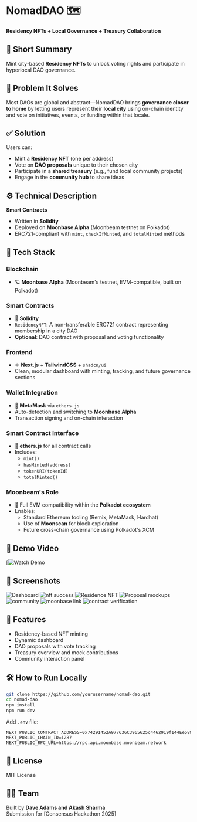 # NomadDAO 🗺️

**Residency NFTs + Local Governance + Treasury Collaboration**

## 🧠 Short Summary
Mint city-based **Residency NFTs** to unlock voting rights and participate in hyperlocal DAO governance.

## 🧩 Problem It Solves
Most DAOs are global and abstract—NomadDAO brings **governance closer to home** by letting users represent their **local city** using on-chain identity and vote on initiatives, events, or funding within that locale.

## ✅ Solution
Users can:
- Mint a **Residency NFT** (one per address)
- Vote on **DAO proposals** unique to their chosen city
- Participate in a **shared treasury** (e.g., fund local community projects)
- Engage in the **community hub** to share ideas

## ⚙️ Technical Description

**Smart Contracts**
- Written in **Solidity**
- Deployed on **Moonbase Alpha** (Moonbeam testnet on Polkadot)
- ERC721-compliant with `mint`, `checkIfMinted`, and `totalMinted` methods

## 🔧 Tech Stack

### **Blockchain**
- 🪐 **Moonbase Alpha** (Moonbeam's testnet, EVM-compatible, built on Polkadot)

### **Smart Contracts**
- 🧾 **Solidity**
- `ResidencyNFT`: A non-transferable ERC721 contract representing membership in a city DAO
- **Optional**: DAO contract with proposal and voting functionality

### **Frontend**
- ⚛️ **Next.js** + **TailwindCSS** + `shadcn/ui`
- Clean, modular dashboard with minting, tracking, and future governance sections

### **Wallet Integration**
- 🔐 **MetaMask** via `ethers.js`
- Auto-detection and switching to **Moonbase Alpha**
- Transaction signing and on-chain interaction

### **Smart Contract Interface**
- 🔧 **ethers.js** for all contract calls
- Includes:
  - `mint()`
  - `hasMinted(address)`
  - `tokenURI(tokenId)`
  - `totalMinted()`

### **Moonbeam's Role**
- 🌉 Full EVM compatibility within the **Polkadot ecosystem**
- Enables:
  - Standard Ethereum tooling (Remix, MetaMask, Hardhat)
  - Use of **Moonscan** for block exploration
  - Future cross-chain governance using Polkadot's XCM

## 🧪 Demo Video
[![Watch Demo]()

## 📸 Screenshots
![Dashboard](https://github.com/user-attachments/assets/d0d77e44-211d-400a-8d4f-d3dc6e396fb1)
![nft success](https://github.com/user-attachments/assets/b8bc595e-6f71-4fed-bd4c-0644f0c48311)
![Residence NFT ](https://github.com/user-attachments/assets/7203835b-4678-4f00-921f-86c4b08742b2)
![Proposal mockups](https://github.com/user-attachments/assets/6da1f313-5d22-4096-b0a6-4dd07fb191b2)
![community](https://github.com/user-attachments/assets/3f3c8cfc-c813-4275-8bb7-f44aa99e7dbe)
![moonbase link](https://github.com/user-attachments/assets/e63c88e9-c4bb-4243-865b-febb21167b1d)
![contract verification](https://github.com/user-attachments/assets/e1349dc8-7cba-4311-a9db-ae4ea5eca8dc)

## 🧭 Features
- Residency-based NFT minting
- Dynamic dashboard
- DAO proposals with vote tracking
- Treasury overview and mock contributions
- Community interaction panel

## 🛠️ How to Run Locally

```bash
git clone https://github.com/yourusername/nomad-dao.git
cd nomad-dao
npm install
npm run dev
```

Add `.env` file:

```env
NEXT_PUBLIC_CONTRACT_ADDRESS=0x74291452A977636C3965625c4462919f144Ee589
NEXT_PUBLIC_CHAIN_ID=1287
NEXT_PUBLIC_RPC_URL=https://rpc.api.moonbase.moonbeam.network
```

## 📄 License
MIT License

## 👨‍💻 Team
Built by **Dave Adams and Akash Sharma**  
Submission for [Consensus Hackathon 2025]  
